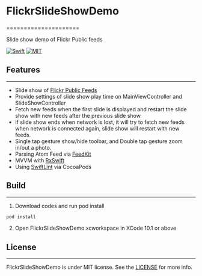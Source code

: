 # FlickrSlideShowDemo
=====================

Slide show demo of Flickr Public feeds

[![Swift](https://img.shields.io/badge/Swift-4.2-orange.svg)](https://swift.org)
[![MIT](https://img.shields.io/badge/License-MIT-blue.svg)](https://opensource.org/licenses/MIT)

## Features
-----------

* Slide show of [Flickr Public Feeds](https://api.flickr.com/services/feeds/photos_public.gne?tags=landscape,portrait&tagmode=any)
* Provide settings of slide show play time on MainViewController and SlideShowController
* Fetch new feeds when the first slide is displayed and restart the slide show with new feeds after the previous slide show.
* If slide show ends when network is lost, it will try to fetch new feeds when network is connected again, slide show will restart with new feeds.
* Single tap gesture show/hide toolbar, and Double tap gesture zoom in/out a photo.
* Parsing Atom Feed via [FeedKit](https://github.com/nmdias/FeedKit)
* MVVM with [RxSwift](https://github.com/ReactiveX/RxSwift)
* Using [SwiftLint](https://github.com/realm/SwiftLint) via CocoaPods


## Build
--------
1. Download codes and run pod install
```ruby
pod install
```
2. Open FlickrSlideShowDemo.xcworkspace in XCode 10.1 or above

## License
----------
FlickrSlideShowDemo is under MIT license. See the [LICENSE](LICENSE) for more info.
